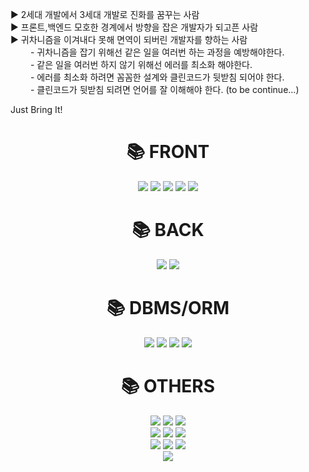 ▶ 2세대 개발에서 3세대 개발로 진화를 꿈꾸는 사람 <br>
▶ 프론트,백엔드 모호한 경계에서 방향을 잡은 개발자가 되고픈 사람 <br>
▶ 귀차니즘을 이겨내다 못해 면역이 되버린 개발자를 향하는 사람 <br>
&emsp;&emsp;  - 귀차니즘을 잡기 위해선 같은 일을 여러번 하는 과정을 예방해야한다. <br>
&emsp;&emsp;  - 같은 일을 여러번 하지 않기 위해선 에러를 최소화 해야한다. <br>
&emsp;&emsp;  - 에러를 최소화 하려면 꼼꼼한 설계와 클린코드가 뒷받침 되어야 한다. <br>
&emsp;&emsp;  - 클린코드가 뒷받침 되려면 언어를 잘 이해해야 한다. (to be continue...)  <br>


Just Bring It!


<div align=center><h1>📚 FRONT </h1></div>

<div align=center> 
  <img src="https://img.shields.io/badge/html5-E34F26?style=for-the-badge&logo=html5&logoColor=white"> 
  <img src="https://img.shields.io/badge/css-1572B6?style=for-the-badge&logo=css3&logoColor=white"> 
  <img src="https://img.shields.io/badge/javascript-F7DF1E?style=for-the-badge&logo=javascript&logoColor=black"> 
  <img src="https://img.shields.io/badge/jquery-0769AD?style=for-the-badge&logo=jquery&logoColor=white">
  <img src="https://img.shields.io/badge/bootstrap-7952B3?style=for-the-badge&logo=bootstrap&logoColor=white">
</div>

<div align=center><h1>📚 BACK </h1></div>
<div align=center> 
  <img src="https://img.shields.io/badge/java-007396?style=for-the-badge&logo=java&logoColor=white"> 
  <img src="https://img.shields.io/badge/spring-6DB33F?style=for-the-badge&logo=spring&logoColor=white"> 
</div>

<div align=center><h1>📚 DBMS/ORM </h1></div>
<div align=center> 
  <img src="https://img.shields.io/badge/oracle-F80000?style=for-the-badge&logo=oracle&logoColor=white"> 
  <img src="https://img.shields.io/badge/mysql-4479A1?style=for-the-badge&logo=mysql&logoColor=white">
  <img src="https://img.shields.io/badge/mybatis-826F80?style=for-the-badge&logo=mybatis&logoColor=white">
  <img src="https://img.shields.io/badge/ibatis-47302E?style=for-the-badge&logo=ibatis&logoColor=white">
</div>

<div align=center><h1>📚 OTHERS </h1></div>

<div align=center> 
  <img src="https://img.shields.io/badge/Windows%2011-%230079d5.svg?style=for-the-badge&logo=Windows%2011&logoColor=white">
  <img src="https://img.shields.io/badge/linux-FCC624?style=for-the-badge&logo=linux&logoColor=black"> 
  <img src="https://img.shields.io/badge/apache tomcat-F8DC75?style=for-the-badge&logo=apachetomcat&logoColor=white">
  <br>
  <img src="https://img.shields.io/badge/subversion-%23809CC9.svg?style=for-the-badge&logo=subversion&logoColor=white">
  <img src="https://img.shields.io/badge/github-181717?style=for-the-badge&logo=github&logoColor=white">
  <img src="https://img.shields.io/badge/git-F05032?style=for-the-badge&logo=git&logoColor=white">
  <br>
  <img src="https://img.shields.io/badge/Eclipse-FE7A16.svg?style=for-the-badge&logo=Eclipse&logoColor=white">
  <img src="https://img.shields.io/badge/IntelliJIDEA-000000.svg?style=for-the-badge&logo=intellij-idea&logoColor=white">
  <img src="https://img.shields.io/badge/sublime_text-%23575757.svg?style=for-the-badge&logo=sublime-text&logoColor=important">
  <br>
  <img src="https://img.shields.io/badge/redmine-B82647.svg?style=for-the-badge&logo=redmine&logoColor=important">
  <!--
  <img src="https://img.shields.io/badge/react-61DAFB?style=for-the-badge&logo=react&logoColor=black"> 
  <img src="https://img.shields.io/badge/vue.js-4FC08D?style=for-the-badge&logo=vue.js&logoColor=white"> 
  <img src="https://img.shields.io/badge/angular.js-DD0031?style=for-the-badge&logo=angularjs&logoColor=white">
  <img src="https://img.shields.io/badge/node.js-339933?style=for-the-badge&logo=Node.js&logoColor=white">
  <br>
  -->
</div>

